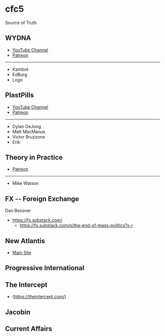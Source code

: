 cfc5
====

Source of Truth

  
WYDNA
-----
  - [YouTube Channel](https://www.youtube.com/c/wydnagroup)
  - [Patreon](https://www.patreon.com/wydna/posts)
----------
  - Kantbot
  - EdBurg
  - Logo

PlastPills
----------
  - [YouTube Channel](https://www.youtube.com/c/PlasticPills)
  - [Patreon](https://www.patreon.com/plasticpills/posts)
----------
  - Dylan DeJong
  - Matt MacManus
  - Victor Bruzzone
  - Erik

Theory in Practice
------------------
  - [Patreon](https://www.patreon.com/theoryinpractice/posts)
------------------
  - Mike Watson

FX -- Foreign Exchange
----------------
  Dan Bessner
  - https://fx.substack.com/
    - https://fx.substack.com/p/the-end-of-mass-politics?s-r

New Atlantis
------------
  - [Main Site](https://www.thenewatlantis.com/)

Progressive International
-------------------------

The Intercept
-------------
  - (https://theintercept.com/)

Jacobin
-------

Current Affairs
---------------






